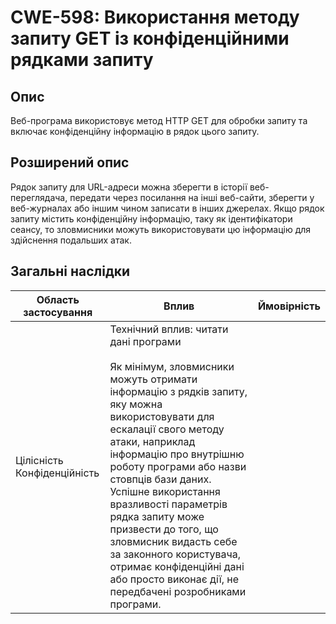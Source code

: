 # CWE-598: Використання методу запиту GET із конфіденційними рядками запиту

## Опис

Веб-програма використовує метод HTTP GET для обробки запиту та включає конфіденційну інформацію в рядок цього запиту.

## Розширений опис

Рядок запиту для URL-адреси можна зберегти в історії веб-переглядача, передати через посилання на інші веб-сайти, зберегти у веб-журналах або іншим чином записати в інших джерелах. Якщо рядок запиту містить конфіденційну інформацію, таку як ідентифікатори сеансу, то зловмисники можуть використовувати цю інформацію для здійснення подальших атак.

## Загальні наслідки

|Область застосування|Вплив|Ймовірність|
|-|-|-|
|Цілісність<br/>Конфіденційність|Технічний вплив: читати дані програми<br/><br/>Як мінімум, зловмисники можуть отримати інформацію з рядків запиту, яку можна використовувати для ескалації свого методу атаки, наприклад інформацію про внутрішню роботу програми або назви стовпців бази даних. Успішне використання вразливості параметрів рядка запиту може призвести до того, що зловмисник видасть себе за законного користувача, отримає конфіденційні дані або просто виконає дії, не передбачені розробниками програми.||
